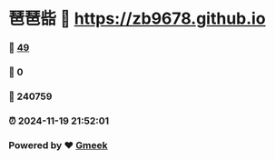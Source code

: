 # 琶琶啙 :link: https://zb9678.github.io 
### :page_facing_up: [49](https://zb9678.github.io/tag.html) 
### :speech_balloon: 0 
### :hibiscus: 240759 
### :alarm_clock: 2024-11-19 21:52:01 
### Powered by :heart: [Gmeek](https://github.com/Meekdai/Gmeek)
